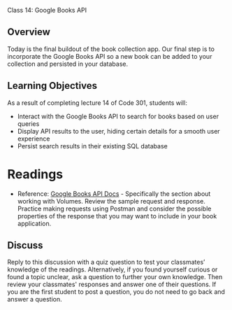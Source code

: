 Class 14: Google Books API

## Overview

Today is the final buildout of the book collection app. Our final step is to incorporate the Google Books API so a new book can be added to your collection and persisted in your database.

## Learning Objectives

As a result of completing lecture 14 of Code 301, students will:
- Interact with the Google Books API to search for books based on user queries
- Display API results to the user, hiding certain details for a smooth user experience
- Persist search results in their existing SQL database

# Readings

- Reference: [Google Books API Docs](https://developers.google.com/books/docs/v1/using#WorkingVolumes) - Specifically the section about working with Volumes. Review the sample request and response. Practice making requests using Postman and consider the possible properties of the response that you may want to include in your book application.

## Discuss

Reply to this discussion with a quiz question to test your classmates’ knowledge of the readings. Alternatively, if you found yourself curious or found a topic unclear, ask a question to further your own knowledge. Then review your classmates' responses and answer one of their questions. If you are the first student to post a question, you do not need to go back and answer a question.
